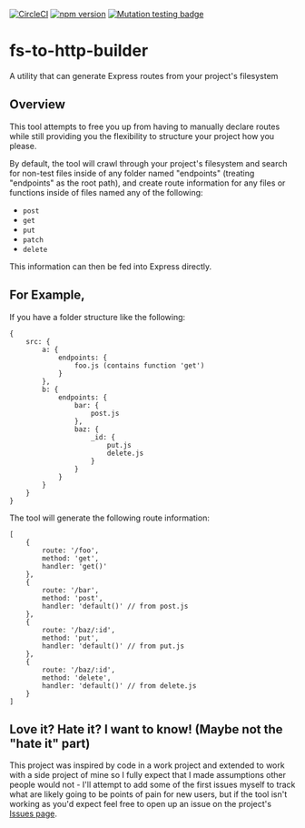 [![CircleCI](https://circleci.com/gh/mdhornet90/fs-to-http-builder/tree/master.svg?style=svg)](https://circleci.com/gh/mdhornet90/fs-to-http-builder/tree/master) [![npm version](https://badge.fury.io/js/fs-to-http-builder.svg)](https://badge.fury.io/js/fs-to-http-builder) [![Mutation testing badge](https://badge.stryker-mutator.io/github.com/mdhornet90/fs-to-http-builder/master)](https://stryker-mutator.github.io)

# fs-to-http-builder
A utility that can generate Express routes from your project's filesystem

## Overview
This tool attempts to free you up from having to manually declare routes while still providing you the flexibility to structure your project how you please.

By default, the tool will crawl through your project's filesystem and search for non-test files inside of any folder named "endpoints" (treating "endpoints" as the root path), and create route information for any files or functions inside of files named any of the following: 
- `post`
- `get`
- `put`
- `patch`
- `delete`

This information can then be fed into Express directly.

## For Example,
If you have a folder structure like the following:
```
{
    src: {
        a: {
            endpoints: {
                foo.js (contains function 'get')
            }
        },
        b: {
            endpoints: {
                bar: {
                    post.js
                },
                baz: {
                    _id: {
                        put.js
                        delete.js
                    }
                }
            }
        }
    }
}
```

The tool will generate the following route information:
```
[
    {
        route: '/foo',
        method: 'get',
        handler: 'get()'
    },
    {
        route: '/bar',
        method: 'post',
        handler: 'default()' // from post.js
    },
    {
        route: '/baz/:id',
        method: 'put',
        handler: 'default()' // from put.js
    },
    {
        route: '/baz/:id',
        method: 'delete',
        handler: 'default()' // from delete.js
    }
]
```

## Love it? Hate it? I want to know! (Maybe not the "hate it" part)
This project was inspired by code in a work project and extended to work with a side project of mine so I fully expect that I made assumptions other people would not - I'll attempt to add some of the first issues myself to track what are likely going to be points of pain for new users, but if the tool isn't working as you'd expect feel free to open up an issue on the project's [Issues page](https://github.com/mdhornet90/fs-to-http-builder/issues). 
